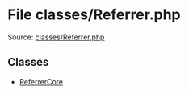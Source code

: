 File classes/Referrer.php
=========

Source: [classes/Referrer.php](https://github.com/PrestaShop/PrestaShop/blob/1.6.0.1/classes/Referrer.php)


Classes
-------

* [ReferrerCore](class.ReferrerCore.md)

